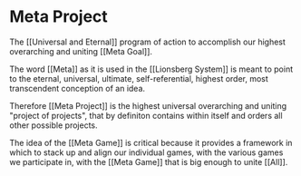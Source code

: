 # Meta Project

The [[Universal and Eternal]] program of action to accomplish our highest overarching and uniting [[Meta Goal]]. 

The word [[Meta]] as it is used in the [[Lionsberg System]] is meant to point to the eternal, universal, ultimate, self-referential, highest order, most transcendent conception of an idea. 

Therefore [[Meta Project]] is the highest universal overarching and uniting "project of projects", that by definiton contains within itself and orders all other possible projects.

The idea of the [[Meta Game]] is critical because it provides a framework in which to stack up and align our individual games, with the various games we participate in, with the [[Meta Game]] that is big enough to unite [[All]].  

